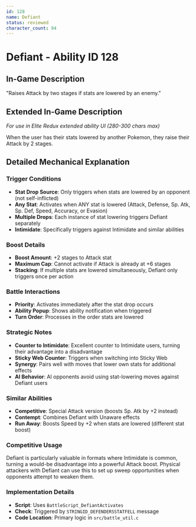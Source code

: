 ```yaml
---
id: 128
name: Defiant
status: reviewed
character_count: 94
---
```


# Defiant - Ability ID 128

## In-Game Description
"Raises Attack by two stages if stats are lowered by an enemy."

## Extended In-Game Description
*For use in Elite Redux extended ability UI (280-300 chars max)*

When the user has their stats lowered by another Pokemon, they raise their Attack by 2 stages.

## Detailed Mechanical Explanation

### Trigger Conditions
- **Stat Drop Source**: Only triggers when stats are lowered by an opponent (not self-inflicted)
- **Any Stat**: Activates when ANY stat is lowered (Attack, Defense, Sp. Atk, Sp. Def, Speed, Accuracy, or Evasion)
- **Multiple Drops**: Each instance of stat lowering triggers Defiant separately
- **Intimidate**: Specifically triggers against Intimidate and similar abilities

### Boost Details
- **Boost Amount**: +2 stages to Attack stat
- **Maximum Cap**: Cannot activate if Attack is already at +6 stages
- **Stacking**: If multiple stats are lowered simultaneously, Defiant only triggers once per action

### Battle Interactions
- **Priority**: Activates immediately after the stat drop occurs
- **Ability Popup**: Shows ability notification when triggered
- **Turn Order**: Processes in the order stats are lowered

### Strategic Notes
- **Counter to Intimidate**: Excellent counter to Intimidate users, turning their advantage into a disadvantage
- **Sticky Web Counter**: Triggers when switching into Sticky Web
- **Synergy**: Pairs well with moves that lower own stats for additional effects
- **AI Behavior**: AI opponents avoid using stat-lowering moves against Defiant users

### Similar Abilities
- **Competitive**: Special Attack version (boosts Sp. Atk by +2 instead)
- **Contempt**: Combines Defiant with Unaware effects
- **Run Away**: Boosts Speed by +2 when stats are lowered (different stat boost)

### Competitive Usage
Defiant is particularly valuable in formats where Intimidate is common, turning a would-be disadvantage into a powerful Attack boost. Physical attackers with Defiant can use this to set up sweep opportunities when opponents attempt to weaken them.

### Implementation Details
- **Script**: Uses `BattleScript_DefiantActivates` 
- **Check**: Triggered by `STRINGID_DEFENDERSSTATFELL` message
- **Code Location**: Primary logic in `src/battle_util.c`
